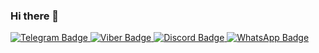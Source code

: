 ### Hi there 👋

<div id="header" align="center">
  <img scr="https://media.giphy.com/media/3oKIPEqDGUULpEU0aQ/giphy.gif" width="100"/>
</div>

<div id="badges">
  <a href="your-linkedin-URL">
    <img src="https://img.shields.io/badge/Telegram-blue?logo=Telegram&logoColor=white" alt="Telegram Badge"/>
  </a>
  <a href="https://tinyurl.com/yxjp5jsw">
    <img src="https://img.shields.io/badge/Viber-violet?logo=Viber&logoColor=white" alt="Viber Badge"/>
  </a>
  <a href="your-linkedin-URL">
    <img src="https://img.shields.io/badge/Discord-blue?logo=Discord&logoColor=white" alt="Discord Badge"/>
  </a>
  <a href="your-linkedin-URL"> 
    <img src="https://img.shields.io/badge/WhatsApp-green?logo=WhatsApp&logoColor=white" alt="WhatsApp Badge"/>
  </a>
</div>
